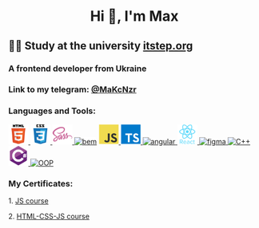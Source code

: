 <h1 align="center">Hi 👋, I'm Max</h1>

<h2>👨‍💻 Study at the university <a href="https://itstep.org/uk" target="_blank">itstep.org</a></h2>
<h3>A frontend developer from Ukraine</h3>
<h3>Link to my telegram: <a href="https://t.me/MaKcNzr" target="_blank">@MaKcNzr</a></h3>

<h3 align="left">Languages and Tools:</h3>
<p align="left"> 
  <a href="https://www.w3.org/html/" target="_blank" rel="noreferrer">
    <img src="https://raw.githubusercontent.com/devicons/devicon/master/icons/html5/html5-original-wordmark.svg" alt="html5" width="40" height="40"/>
  </a> 
  <a href="https://www.w3schools.com/css/" target="_blank" rel="noreferrer">
    <img src="https://raw.githubusercontent.com/devicons/devicon/master/icons/css3/css3-original-wordmark.svg" alt="css3" width="40" height="40"/>
  </a> 
  <a href="https://sass-lang.com" target="_blank" rel="noreferrer">
    <img src="https://raw.githubusercontent.com/devicons/devicon/master/icons/sass/sass-original.svg" alt="sass" width="40" height="40"/>
  </a> 
<a href="https://en.bem.info/" target="_blank" rel="noreferrer" style="background-color: white; display: inline-block; border-radius: 5px;">
    <img src="https://iconape.com/wp-content/files/jq/271067/svg/bem-logo-logo-icon-png-svg.png" alt="bem" width="40" height="40"/>
  </a> 
  <a href="https://developer.mozilla.org/en-US/docs/Web/JavaScript" target="_blank" rel="noreferrer">
    <img src="https://raw.githubusercontent.com/devicons/devicon/master/icons/javascript/javascript-original.svg" alt="javascript" width="40" height="40"/>
  </a> 
  <a href="https://www.typescriptlang.org/" target="_blank" rel="noreferrer">
    <img src="https://raw.githubusercontent.com/devicons/devicon/master/icons/typescript/typescript-original.svg" alt="typescript" width="40" height="40"/>
  </a> 
  <a href="https://angular.io" target="_blank" rel="noreferrer">
    <img src="https://angular.io/assets/images/logos/angular/angular.svg" alt="angular" width="40" height="40"/>
  </a> 
  <a href="https://reactjs.org/" target="_blank" rel="noreferrer">
    <img src="https://raw.githubusercontent.com/devicons/devicon/master/icons/react/react-original-wordmark.svg" alt="react" width="40" height="40"/>
  </a> 
  <a href="https://www.figma.com/" target="_blank" rel="noreferrer">
    <img src="https://www.vectorlogo.zone/logos/figma/figma-icon.svg" alt="figma" width="40" height="40"/>
  </a> 
  <a href="https://en.cppreference.com/w/cpp" target="_blank" rel="noreferrer">
    <img src="https://upload.wikimedia.org/wikipedia/commons/1/18/ISO_C%2B%2B_Logo.svg" alt="C++" width="40" height="40"/>
  </a>
  <a href="https://learn.microsoft.com/en-us/dotnet/csharp/" target="_blank" rel="noreferrer">
    <img src="https://raw.githubusercontent.com/devicons/devicon/master/icons/csharp/csharp-original.svg" alt="csharp" width="40" height="40"/>
  </a>
  <a href="https://en.wikipedia.org/wiki/Object-oriented_programming" target="_blank" rel="noreferrer">
    <img src="https://cdn-icons-png.flaticon.com/512/284/284113.png" alt="OOP" width="40" height="40"/>
  </a>
</p>

<h3 align="left">My Certificates:</h3>
<p>
  1. <a href="https://drive.google.com/file/d/13fZiH8UQPP1U7iB8i6D-taH3gGyTt1Ke/view" target="_blank">JS course</a>
</p>
<p>
  2. <a href="https://drive.google.com/file/d/1zuwrPP8hPD6aE0k1dw_9vQ4-ef1Pkrzi/view" target="_blank">HTML-CSS-JS course</a>
</p>
